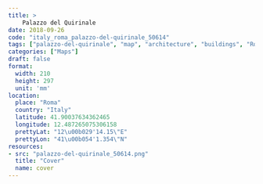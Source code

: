 ```yaml
---
title: > 
    Palazzo del Quirinale
date: 2018-09-26
code: "italy_roma_palazzo-del-quirinale_50614"
tags: ["palazzo-del-quirinale", "map", "architecture", "buildings", "Roma", "Italy"]
categories: ["Maps"]
draft: false
format:
  width: 210
  height: 297
  unit: 'mm'
location:
  place: "Roma"
  country: "Italy"
  latitude: 41.90037634362465
  longitude: 12.487265075306158
  prettyLat: "12\u00b029'14.15\"E"
  prettyLon: "41\u00b054'1.354\"N"
resources:
- src: "palazzo-del-quirinale_50614.png"
  title: "Cover"
  name: cover
---
```

